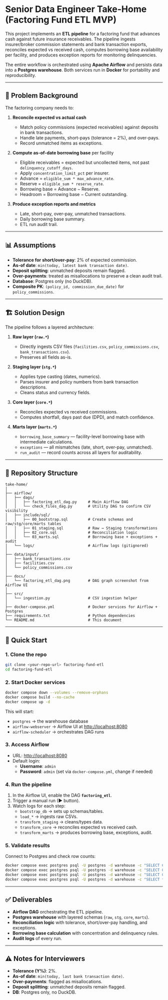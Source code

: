 # Senior Data Engineer Take-Home (Factoring Fund ETL MVP)

This project implements an **ETL pipeline** for a factoring fund that advances cash against future insurance receivables. The pipeline ingests insurer/broker commission statements and bank transaction exports, reconciles expected vs received cash, computes borrowing base availability per facility, and produces exception reports for monitoring delinquencies.  

The entire workflow is orchestrated using **Apache Airflow** and persists data into a **Postgres warehouse**. Both services run in **Docker** for portability and reproducibility.

---

## 📖 Problem Background

The factoring company needs to:  

1. **Reconcile expected vs actual cash**  
   - Match policy commissions (expected receivables) against deposits in bank transactions.  
   - Handle late payments, short-pays (tolerance = 2%), and over-pays.  
   - Record unmatched items as exceptions.  

2. **Compute as-of-date borrowing base** per facility  
   - Eligible receivables = expected but uncollected items, not past `delinquency_cutoff_days`.  
   - Apply `concentration_limit_pct` per insurer.  
   - Advance = `eligible_sum * max_advance_rate`.  
   - Reserve = `eligible_sum * reserve_rate`.  
   - Borrowing base = Advance − Reserve.  
   - Headroom = Borrowing base − Current outstanding.  

3. **Produce exception reports and metrics**  
   - Late, short-pay, over-pay, unmatched transactions.  
   - Daily borrowing base summary.  
   - ETL run audit trail.  

---

## 📊 Assumptions

- **Tolerance for short/over-pay**: 2% of expected commission.  
- **As-of date**: `min(today, latest bank transaction date)`.  
- **Deposit splitting**: unmatched deposits remain flagged.  
- **Over-payments**: treated as misallocations to preserve a clean audit trail.  
- **Database**: Postgres only (no DuckDB).  
- **Composite PK**: `(policy_id, commission_due_date)` for `policy_commissions`.  

---

## 🏗️ Solution Design

The pipeline follows a layered architecture:

1. **Raw layer (`raw.*`)**  
   - Directly ingests CSV files (`facilities.csv`, `policy_commissions.csv`, `bank_transactions.csv`).  
   - Preserves all fields as-is.  

2. **Staging layer (`stg.*`)**  
   - Applies type casting (dates, numerics).  
   - Parses insurer and policy numbers from bank transaction descriptions.  
   - Cleans status and currency fields.  

3. **Core layer (`core.*`)**  
   - Reconciles expected vs received commissions.  
   - Computes shortfall, days past due (DPD), and match confidence.  

4. **Marts layer (`marts.*`)**  
   - `borrowing_base_summary` — facility-level borrowing base with intermediate calculations.  
   - `exceptions` — all mismatches (late, short, over-pay, unmatched).  
   - `run_audit` — record counts across all layers for auditability.  

---

## 📂 Repository Structure

```
take-home/
│
├── airflow/
│   ├── dags/
│   │   ├── factoring_etl_dag.py     # Main Airflow DAG
│   │   └── check_files_dag.py       # Utility DAG to confirm CSV visibility
│   ├── include/sql/
│   │   ├── 00_bootstrap.sql         # Create schemas and raw/stg/core/marts tables
│   │   ├── 01_staging.sql           # Raw → Staging transformations
│   │   ├── 02_core.sql              # Reconciliation logic
│   │   └── 03_marts.sql             # Borrowing base + exceptions + audit
│   └── logs/                        # Airflow logs (gitignored)
│
├── data/input/
│   ├── bank_transactions.csv
│   ├── facilities.csv
│   └── policy_commissions.csv
│
├── docs/
│   └── factoring_etl_dag.png        # DAG graph screenshot from Airflow UI
│
├── src/
│   └── ingestion.py                 # CSV ingestion helper
│
├── docker-compose.yml               # Docker services for Airflow + Postgres
├── requirements.txt                 # Python dependencies
└── README.md                        # This document
```

---

## 🚀 Quick Start

### 1. Clone the repo
```bash
git clone <your-repo-url> factoring-fund-etl
cd factoring-fund-etl
```

### 2. Start Docker services
```bash
docker compose down --volumes --remove-orphans
docker compose build --no-cache
docker compose up -d
```

This will start:
- `postgres` → the warehouse database  
- `airflow-webserver` → Airflow UI at [http://localhost:8080](http://localhost:8080)  
- `airflow-scheduler` → orchestrates DAG runs  

### 3. Access Airflow
- URL: [http://localhost:8080](http://localhost:8080)  
- Default login:  
  - **Username**: `admin`  
  - **Password**: `admin` (set via `docker-compose.yml`, change if needed)  

### 4. Run the pipeline
1. In the Airflow UI, enable the DAG **`factoring_etl`**.  
2. Trigger a manual run (▶ button).  
3. Watch logs for each step:  
   - `bootstrap_db` → sets up schemas/tables.  
   - `load_*` → ingests raw CSVs.  
   - `transform_staging` → cleans/types data.  
   - `transform_core` → reconciles expected vs received cash.  
   - `transform_marts` → produces borrowing base, exceptions, audit.  

### 5. Validate results
Connect to Postgres and check row counts:

```bash
docker compose exec postgres psql -U postgres -d warehouse -c "SELECT COUNT(*) FROM raw.bank_transactions;"
docker compose exec postgres psql -U postgres -d warehouse -c "SELECT COUNT(*) FROM stg.policy_commissions_clean;"
docker compose exec postgres psql -U postgres -d warehouse -c "SELECT COUNT(*) FROM core.reconciled_collections;"
docker compose exec postgres psql -U postgres -d warehouse -c "SELECT * FROM marts.run_audit ORDER BY run_id DESC LIMIT 1;"
```

---

## ✅ Deliverables

- **Airflow DAG** orchestrating the ETL pipeline.  
- **Postgres warehouse** with layered schemas (`raw`, `stg`, `core`, `marts`).  
- **Reconciliation logic** with tolerance, short/over-pay handling, and exceptions.  
- **Borrowing base calculation** with concentration and delinquency rules.  
- **Audit logs** of every run.  

---

## ⚠️ Notes for Interviewers

- **Tolerance (Y%)**: 2%.  
- **As-of date**: `min(today, last bank transaction date)`.  
- **Over-payments**: flagged as misallocations.  
- **Deposit splitting**: unmatched deposits remain flagged.  
- **DB**: Postgres only, no DuckDB.  
